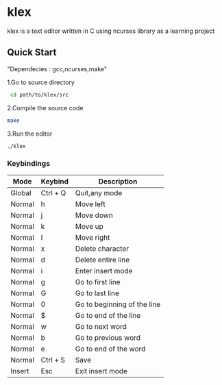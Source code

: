 # klex
klex is a text editor written in C using ncurses library as a learning project

## Quick Start

"Dependecies : gcc,ncurses,make"


1.Go to source directory

```sh
 cd path/to/klex/src

 ```
2.Compile the source code

 ```sh
 make

 ```
3.Run the editor

 ```sh
 ./klex
```

### Keybindings
                           
|   Mode    |  Keybind  |           Description            |
|-----------|-----------|----------------------------------|
| Global    | Ctrl + Q  |   Quit,any mode                  |
| Normal    | h         |   Move left                      |
| Normal    | j         |   Move down                      |
| Normal    | k         |   Move up                        |
| Normal    | l         |   Move right                     |
| Normal    | x         |   Delete character               |
| Normal    | d         |   Delete entire line             |
| Normal    | i         |   Enter insert mode              |
| Normal    | g         |   Go to first line               |
| Normal    | G         |   Go to last line                |
| Normal    | 0         |   Go to beginning of the line    |
| Normal    | $         |   Go to end of the line          |
| Normal    | w         |   Go to next word                |
| Normal    | b         |   Go to previous word            |
| Normal    | e         |   Go to end of the word          |
| Normal    | Ctrl + S  |   Save                           |        
| Insert    | Esc       |   Exit insert mode               |        


